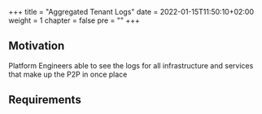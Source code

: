+++
title = "Aggregated Tenant Logs"
date = 2022-01-15T11:50:10+02:00
weight = 1
chapter = false
pre = "<b></b>"
+++

## Motivation

Platform Engineers able to see the logs for all infrastructure and services that make up the P2P in once place  

## Requirements



